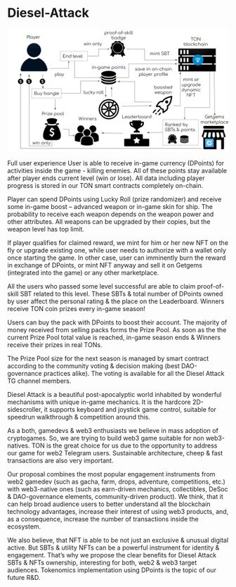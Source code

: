 # Diesel-Attack

![](https://github.com/isenilova/Documentation/blob/main/92.png)

Full user experience 
User is able to receive in-game currency (DPoints) for activities inside the game - killing enemies. All of these points stay available after player ends current level (win or lose). All data including player progress is stored in our TON smart contracts completely on-chain.

Player can spend DPoints using Lucky Roll (prize randomizer) and receive some in-game boost – advanced weapon or in-game skin for ship. The probability to receive each weapon depends on the weapon power and other attributes. All weapons can be upgraded by their copies, but the weapon level has top limit.

If player qualifies for claimed reward, we mint for him or her new NFT on the fly or upgrade existing one, while user needs to authorize with a wallet only once starting the game. In other case, user can imminently burn the reward in exchange of DPoints, or mint NFT anyway and sell it on Getgems (integrated into the game) or any other marketplace.

All the users who passed some level successful are able to claim proof-of-skill SBT related to this level. These SBTs & total number of DPoints owned by user affect the personal rating & the place on the Leaderboard. Winners receive TON coin prizes every in-game season!

Users can buy the pack with DPoints to boost their account. The majority of money received from selling packs forms the Prize Pool. As soon as the the current Prize Pool total value is reached, in-game season ends & Winners receive their prizes in real TONs.

The Prize Pool size for the next season is managed by smart contract according to the community voting & decision making (best DAO-governance practices alike). The voting is available for all the Diesel Attack TG channel members.

Diesel Attack is a beautiful post-apocalyptic world inhabited by wonderful mechanisms with unique in-game mechanics. It is the hardcore 2D-sidescroller, it supports keyboard and joystick game control, suitable for speedrun walkthrough & competition around this.

As a both, gamedevs & web3 enthusiasts we believe in mass adoption of cryptogames. So, we are trying to build web3 game suitable for non web3-natives. TON is the great choice for us due to the opportunity to address our game for web2 Telegram users. Sustainable architecture, cheep & fast transactions are also very important.

Our proposal combines the most popular engagement instruments from web2 gamedev (such as gacha, farm, drops, adventure, competitions, etc.) with web3-native ones (such as earn-driven mechanics, collectibles, DeSoc & DAO-governance elements, community-driven product). We think, that it can help broad audience users to better understand all the blockchain technology advantages, increase their interest of using web3 products, and, as a consequence, increase the number of transactions inside the ecosystem.

We also believe, that NFT is able to be not just an exclusive & unusual digital active. But SBTs & utility NFTs can be a powerful instrument for identity & engagement. That’s why we propose the clear benefits for Diesel Attack SBTs & NFTs ownership, interesting for both, web2 & web3 target audiences. Tokenomics implementation using DPoints is the topic of our future R&D.
